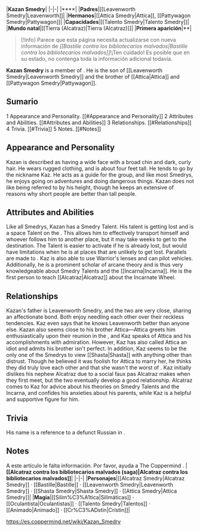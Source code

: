 |**Kazan Smedry**|
|-|-|
|****|
|**Padres**|[[Leavenworth Smedry\|Leavenworth]]|
|**Hermanos**|[[Attica Smedry\|Attica]], [[Pattywagon Smedry\|Pattywagon]]|
|**Capacidades**|[[Talento Smedry\|Talento Smedry]]|
|**Mundo natal**|[[Tierra (Alcatraz)\|Tierra (Alcatraz)]]|
|**Primera aparición**|**|

> [!info] Parece que esta página necesita actualizarse con nueva información de *[[Bastille contra los bibliotecarios malvados\|Bastille contra los bibliotecarios malvados]]*!¡Ten cuidado! Es posible que en su estado, no contenga toda la información adicional todavía.

**Kazan Smedry** is a member of . He is the son of [[Leavenworth Smedry\|Leavenworth Smedry]] and the brother of [[Attica\|Attica]] and [[Pattywagon Smedry\|Pattywagon]].

## Sumario

1 Appearance and Personality. [[#Appearance and Personality]] 
2 Attributes and Abilities. [[#Attributes and Abilities]] 
3 Relationships. [[#Relationships]] 
4 Trivia. [[#Trivia]] 
5 Notes. [[#Notes]] 


## Appearance and Personality
Kazan is described as having a wide face with a broad chin and dark, curly hair. He wears rugged clothing, and is about four feet tall. He tends to go by the nickname Kaz.
He acts as a guide for the group, and like most Smedrys, he enjoys going on adventures and doing dangerous things. Kazan does not like being referred to by his height, though he keeps an extensive  of reasons why short people are better than tall people.

## Attributes and Abilities
Like all Smedrys, Kazan has a Smedry Talent. His talent is getting lost and is a space Talent on the . This allows him to effectively transport himself and whoever follows him to another place, but it may take weeks to get to the destination. The Talent is easier to activate if he is already lost, but would have limitations when he is at places that are unlikely to get lost. Parallels are made to .
Kaz is also able to use Warrior's lenses and can pilot  vehicles. Additionally, he is a prominent scholar of arcane theory and is thus very knowledgeable about Smedry Talents and the [[Incarna\|Incarna]]. He is the first person to teach [[Alcatraz\|Alcatraz]] about the Incarnate Wheel.

## Relationships
Kazan's father is Leavenworth Smedry, and the two are very close, sharing an affectionate bond. Both enjoy needling each other over their reckless tendencies. Kaz even says that he knows Leavenworth better than anyone else.
Kazan also seems close to his brother Attica—Attica greets him enthusiastically upon their reunion in the , and Kaz speaks of Attica and his accomplishments with admiration. However, Kaz has also called Attica an idiot and admits his brother isn't perfect.
In addition, Kaz seems to be the only one of the Smedrys to view [[Shasta\|Shasta]] with anything other than distrust. Though he believed it was foolish for Attica to marry her, he thinks they did truly love each other and that she wasn't the worst of .
Kaz initially dislikes his nephew Alcatraz due to a social faux pas Alcatraz makes when they first meet, but the two eventually develop a good relationship. Alcatraz comes to Kaz for advice about his theories on Smedry Talents and the Incarna, and confides his anxieties about his parents, while Kaz is a helpful and supportive figure for him.

## Trivia
His name is a reference to a defunct Russian  in .
## Notes

A este artículo le falta información. Por favor, ayuda a The Coppermind .
|**[[Alcatraz contra los bibliotecarios malvados (saga)\|Alcatraz contra los bibliotecarios malvados]]**|
|-|-|
|**Personajes**|[[Alcatraz Smedry\|Alcatraz Smedry]] · [[Bastille\|Bastille]] · [[Leavenworth Smedry\|Leavenworth Smedry]] · [[Shasta Smedry\|Shasta Smedry]] · [[Attica Smedry\|Attica Smedry]]|
|**Magia**|[[Silim%C3%A1tica\|Silimáticas]] · [[Oculantista\|Oculantistas]] · [[Talento Smedry\|Talentos]] · [[Animado\|Animado]] · [[Cr%C3%ADstin\|Crístin]]|



https://es.coppermind.net/wiki/Kazan_Smedry
